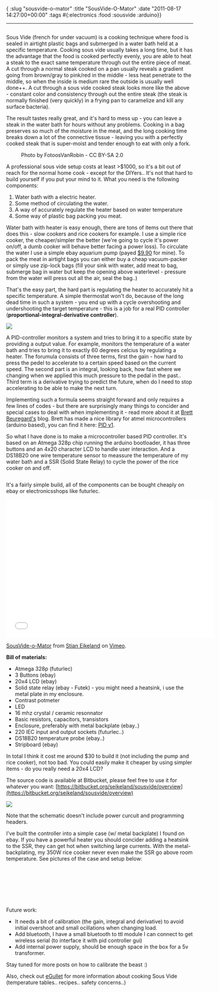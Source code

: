 { :slug "sousvide-o-mator"
  :title "SousVide-O-Mator"
  :date "2011-08-17 14:27:00+00:00"
  :tags #{:electronics :food :sousvide :arduino}}

------

<figure>
  <img src="/images/2011-08-17-sousvide-o-mator/k7im7155.jpg" alt="">
</figure>

Sous Vide (french for under vacuum) is a cooking technique where food is sealed in airtight plastic bags and submerged in a water bath held at a specific temperature. Cooking sous vide usually takes a long time, but it has the advantage that the food is cooked perfectly evenly, you are able to heat a steak to the exact same temperature through out the entire piece of meat. A cut through a normal steak cooked on a pan usually reveals a gradient going from brown/gray to pink/red in the middle - less heat penetrate to the middle, so when the inside is medium rare the outside is usually well done++. A cut through a sous vide cooked steak looks more like the above - constant color and consistency through out the entire steak (the steak is normally finished (very quickly) in a frying pan to caramelize and kill any surface bacteria).

The result tastes really great, and it's hard to mess up - you can leave a steak in the water bath for hours without any problems. Cooking in a bag preserves so much of the moisture in the meat, and the long cooking time breaks down a lot of the connective tissue - leaving you with a perfectly cooked steak that is super-moist and tender enough to eat with only a fork.

<figure>
  <img src="/images/2011-08-17-sousvide-o-mator/5252570920_0bfb5753ef.jpg" alt="">
  <figcaption>
    Photo by FotoosVanRobin - CC BY-SA 2.0
  </figcaption>
</figure>

A professional sous vide setup costs at least >$1000, so it's a bit out of reach for the normal home cook - except for the DIYers.. It's not that hard to build yourself if you put your mind to it. What you need is the following components:

  1. Water bath with a electric heater.
  2. Some method of circulating the water.
  3. A way of accurately regulate the heater based on water temperature
  4. Some way of plastic bag packing you meat.

Water bath with heater is easy enough, there are tons of items out there that does this - slow cookers and rice cookers for example. I use a simple rice cooker, the cheaper/simpler the better (we're going to cycle it's power on/off, a dumb cooker will behave better facing a power loss). To circulate the water I use a simple ebay aquarium pump (payed [$9.90](http://cgi.ebay.com/ws/eBayISAPI.dll?ViewItem&item=180641032508) for mine). To pack the meat in airtight bags you can either buy a cheap vacuum-packer or simply use zip-lock bags (fill your sink with water, add meat to bag, submerge bag in water but keep the opening above waterlevel - pressure from the water will press out all the air, seal the bag..)

That's the easy part, the hard part is regulating the heater to accurately hit a specific temperature. A simple thermostat won't do, because of the long dead time in such a system - you end up with a cycle overshooting and undershooting the target temperature - this is a job for a real PID controller (**proportional-integral-derivative controller**).

![](/images/2011-08-17-sousvide-o-mator/pid-formula.png)

A PID-controller monitors a system and tries to bring it to a specific state by providing a output value. For example, monitors the temperature of a water bath and tries to bring it to exactly 60 degrees celcius by regulating a heater. The forumula consists of three terms, first the gain - how hard to press the pedel to accelerate to a certain speed based on the current speed. The second part is an integral, looking back, how fast where we changing when we applied this much pressure to the pedal in the past.. Third term is a derivative trying to predict the future, when do I need to stop accelerating to be able to make the next turn.

Implementing such a formula seems straight forward and only requires a few lines of codes - but there are surprisingly many things to concider and special cases to deal with when implementing it - read more about it at [Brett Beuregard's](http://brettbeauregard.com/blog/2011/04/improving-the-beginners-pid-introduction/) blog. Brett has made a nice library for atmel microcontrollers (arduino based), you can find it here: [PID v1](http://code.google.com/p/arduino-pid-library/).

So what I have done is to make a microcontroller based PID controller. It's based on an Atmega 328p chip running the arduino bootloader, it has three buttons and an 4x20 character LCD to handle user interaction. And a DS18B20 one wire temperature sensor to meassure the temperature of my water bath and a SSR (Solid State Relay) to cycle the power of the rice cooker on and off.

<figure>
  <img src="/images/2011-08-17-sousvide-o-mator/K7IM7131-2-2.jpg" alt="">
</figure>

It's a fairly simple build, all of the components can be bought cheaply on ebay or electronicsshops like futurlec.

<iframe src="//player.vimeo.com/video/26730692" width="560" height="371" frameborder="0" webkitallowfullscreen mozallowfullscreen allowfullscreen> </iframe> <p><a href="http://vimeo.com/26730692">SousVide-o-Mator</a> from <a href="http://vimeo.com/eikeland">Stian Eikeland</a> on <a href="https://vimeo.com">Vimeo</a>.</p>

**Bill of materials:**

  * Atmega 328p (futurlec)
  * 3 Buttons (ebay)
  * 20x4 LCD (ebay)
  * Solid state relay (ebay - Futek) - you might need a heatsink, i use the metal plate in my enclosure.
  * Contrast potmeter
  * LED
  * 16 mhz crystal / ceramic resonnator
  * Basic resistors, capacitors, transistors
  * Enclosure, preferably with metal backplate (ebay..)
  * 220 IEC input and output sockets (futurlec..)
  * DS18B20 temperature probe (ebay..)
  * Stripboard (ebay)

In total I think it cost me around $30 to build it (not including the pump and rice cooker), not too bad. You could easily make it cheaper by using simpler items - do you really need a 20x4 LCD?

The source code is available at Bitbucket, please feel free to use it for whatever you want: [https://bitbucket.org/seikeland/sousvide/overview](https://bitbucket.org/seikeland/sousvide/overview)

[![](/images/2011-08-17-sousvide-o-mator/sousvide-schema.png)](https://bitbucket.org/seikeland/sousvide/src/9824aa7a5dda/schematics.png#)

Note that the schematic doesn't include power curcuit and programming headers.

I've built the controller into a simple case (w/ metal backplate) I found on ebay. If you have a powerful heater you should concider adding a heatsink to the SSR, they can get hot when switching large currents. With the metal-backplating, my 350W rice cooker never even make the SSR go above room temperature. See pictures of the case and setup below:

<figure>
  <a href="/images/2011-08-17-sousvide-o-mator/k7im7172.jpg"><img src="/images/2011-08-17-sousvide-o-mator/k7im7172.jpg" alt=""></a>
</figure>

<figure class='half'>
  <a href="/images/2011-08-17-sousvide-o-mator/k7im7183.jpg"><img src="/images/2011-08-17-sousvide-o-mator/k7im7183.jpg" alt=""></a>
  <a href="/images/2011-08-17-sousvide-o-mator/k7im7181.jpg"><img src="/images/2011-08-17-sousvide-o-mator/k7im7181.jpg" alt=""></a>
</figure>

<figure class='half'>
  <a href="/images/2011-08-17-sousvide-o-mator/k7im7185.jpg"><img src="/images/2011-08-17-sousvide-o-mator/k7im7185.jpg" alt=""></a>
  <a href="/images/2011-08-17-sousvide-o-mator/k7im7131.jpg"><img src="/images/2011-08-17-sousvide-o-mator/k7im7131.jpg" alt=""></a>
</figure>

<figure class='half'>
  <a href="/images/2011-08-17-sousvide-o-mator/k7im7127.jpg"><img src="/images/2011-08-17-sousvide-o-mator/k7im7127.jpg" alt=""></a>
  <a href="/images/2011-08-17-sousvide-o-mator/k7im7186.jpg"><img src="/images/2011-08-17-sousvide-o-mator/k7im7186.jpg" alt=""></a>
</figure>

Future work:

  * It needs a bit of calibration (the gain, integral and derivative) to avoid initial overshoot and small ocillations when changing load.
  * Add bluetooth, I have a small bluetooth to ttl module I can connect to get wireless serial (to interface it with pid controller gui)
  * Add internal power supply, should be enough space in the box for a 5v transformer.

Stay tuned for more posts on how to calibrate the beast :)

Also, check out [eGullet](http://forums.egullet.org/index.php?/topic/136274-sous-vide-index/) for more information about cooking Sous Vide (temperature tables.. recipes.. safety concerns..)
